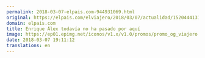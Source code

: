 ```yaml
---
permalink: 2018-03-07-elpais.com-944931069.html
original: https://elpais.com/elviajero/2018/03/07/actualidad/1520444131_948851.html#?ref=rss&format=simple&link=link
domain: elpais.com
title: Enrique Álex todavía no ha pasado por aquí
image: https://ep01.epimg.net/iconos/v1.x/v1.0/promos/promo_og_viajero.png
date: 2018-03-07 19:11:12
translations: en
---
```


